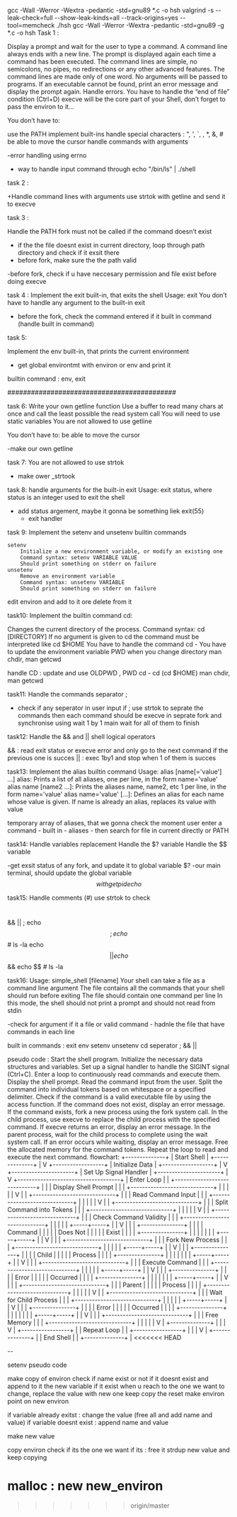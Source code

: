 gcc -Wall -Werror -Wextra -pedantic -std=gnu89 *.c -o hsh
valgrind -s --leak-check=full --show-leak-kinds=all --track-origins=yes --tool=memcheck ./hsh
gcc -Wall -Werror -Wextra -pedantic -std=gnu89 -g *.c -o hsh
Task 1 :

Display a prompt and wait for the user to type a command. A command line always ends with a new line.
The prompt is displayed again each time a command has been executed.
The command lines are simple, no semicolons, no pipes, no redirections or any other advanced features.
The command lines are made only of one word. No arguments will be passed to programs.
If an executable cannot be found, print an error message and display the prompt again.
Handle errors.
You have to handle the “end of file” condition (Ctrl+D)
execve will be the core part of your Shell, don’t forget to pass the environ to it…

You don’t have to:

use the PATH
implement built-ins
handle special characters : ", ', `, \, *, &, #
be able to move the cursor
handle commands with arguments

-error handling using errno
- way to handle input command through echo "/bin/ls" | ./shell

task 2 :

+Handle command lines with arguments
use strtok with getline and send it to execve

task 3 :

Handle the PATH
fork must not be called if the command doesn’t exist

- if the the file doesnt exist in current directory, loop through path directory and check if it exsit there
- before fork, make sure the the path valid

-before fork, check if u have neccesary permission and file exist before doing execve


task 4 :
Implement the exit built-in, that exits the shell
Usage: exit
You don’t have to handle any argument to the built-in exit

- before the fork, check the command entered if it built in command
(handle built in command)

task 5:

Implement the env built-in, that prints the current environment
- get global environtmt with environ or env and print it

builtin command : env, exit

###########################################

task 6:
Write your own getline function
Use a buffer to read many chars at once and call the least possible the read system call
You will need to use static variables
You are not allowed to use getline

You don’t have to:
be able to move the cursor

-make our own getline

task 7:
You are not allowed to use strtok
- make ower _strtook

task 8:
handle arguments for the built-in exit
Usage: exit status, where status is an integer used to exit the shell

- add status argement, maybe it gonna be something liek exit(55)
    - exit handler

task 9:
Implement the setenv and unsetenv builtin commands

	setenv
		Initialize a new environment variable, or modify an existing one
		Command syntax: setenv VARIABLE VALUE
		Should print something on stderr on failure
	unsetenv
		Remove an environment variable
		Command syntax: unsetenv VARIABLE
		Should print something on stderr on failure

edit environ and add to it ore delete from it

task10:
Implement the builtin command cd:

Changes the current directory of the process.
Command syntax: cd [DIRECTORY]
If no argument is given to cd the command must be interpreted like cd $HOME
You have to handle the command cd -
You have to update the environment variable PWD when you change directory
man chdir, man getcwd

handle CD :
update and use OLDPWD , PWD
cd -
cd (cd $HOME)
man chdir, man getcwd

task11:
Handle the commands separator ;

- check if any seperator in user input
	if ;
		use strtok to seprate the commands
			then each command should be execve in seprate fork
			and synchronise using wait 1 by 1
			main wait for all of them to finish

task12:
Handle the && and || shell logical operators

&& : read exit status or execve error and only go to the next command if the previous one is succes
|| : exec 1by1 and stop when 1 of them is succes

task13:
Implement the alias builtin command
Usage: alias [name[='value'] ...]
alias: Prints a list of all aliases, one per line, in the form name='value'
alias name [name2 ...]: Prints the aliases name, name2, etc 1 per line, in the form name='value'
alias name='value' [...]: Defines an alias for each name whose value is given. If name is already an alias, replaces its value with value

temporary array of aliases, that we gonna check the moment user enter a command
	- built in
	- aliases
	- then search for file in current directly or PATH

task14:
Handle variables replacement
Handle the $? variable
Handle the $$ variable

-get exsit status of any fork, and update it to global variable $?
-our main terminal, should update the global variable $$ with getpid
echo $$

task15:
Handle comments (#)
use strtok to check
#
&&
||
;
echo $$; echo $$ # ls -la
echo $$|| echo $$ && echo $$ # ls -la

task16:
Usage: simple_shell [filename]
Your shell can take a file as a command line argument
The file contains all the commands that your shell should run before exiting
The file should contain one command per line
In this mode, the shell should not print a prompt and should not read from stdin

-check for argument if it a file or valid command
	- hadnle the file that have commands in each line



built in commands :
exit
env
setenv
unsetenv
cd
seperator ; && ||


pseudo code :
	Start the shell program.
	Initialize the necessary data structures and variables.
	Set up a signal handler to handle the SIGINT signal (Ctrl+C).
	Enter a loop to continuously read commands and execute them.
	Display the shell prompt.
	Read the command input from the user.
	Split the command into individual tokens based on whitespace or a specified delimiter.
	Check if the command is a valid executable file by using the access function.
	If the command does not exist, display an error message.
	If the command exists, fork a new process using the fork system call.
	In the child process, use execve to replace the child process with the specified command.
	If execve returns an error, display an error message.
	In the parent process, wait for the child process to complete using the wait system call.
	If an error occurs while waiting, display an error message.
	Free the allocated memory for the command tokens.
	Repeat the loop to read and execute the next command.
flowchart:
+--------------+
|  Start Shell |
+--------------+
        |
        V
+------------------+
| Initialize Data  |
+------------------+
        |
        V
+----------------------+
| Set Up Signal Handler |
+----------------------+
        |
        V
+------------------------------------+
|          Enter Loop                 |
|  +-----------------------------+   |
|  |     Display Shell Prompt     |   |
|  +-----------------------------+   |
|              |                     |
|              V                     |
|  +-----------------------------+   |
|  |   Read Command Input        |   |
|  +-----------------------------+   |
|              |                     |
|              V                     |
|  +-----------------------------+   |
|  |  Split Command into Tokens  |   |
|  +-----------------------------+   |
|              |                     |
|              V                     |
|  +-----------------------------+   |
|  |  Check Command Validity     |   |
|  +-----------------------------+   |
|              |                     |
|        +-----+-----+               |
|        V           |               |
|  +---------------+ |               |
|  |   Command     | |               |
|  |   Does Not    | |               |
|  |   Exist       | |               |
|  +---------------+ |               |
|              |     |               |
|        +-----+-----+               |
|        V           |               |
|  +-----------------------------+   |
|  |  Fork New Process           |   |
|  +-----------------------------+   |
|              |                     |
|        +-----+-----+               |
|        V           |               |
|  +---------------+ |               |
|  |   Child       | |               |
|  |   Process     | |               |
|  +---------------+ |               |
|              |     |               |
|        +-----+-----+               |
|        V           |               |
|  +-----------------------------+   |
|  |  Execute Command            |   |
|  +-----------------------------+   |
|              |                     |
|        +-----+-----+               |
|        V           |               |
|  +---------------+ |               |
|  |   Error       | |               |
|  |   Occurred    | |               |
|  +---------------+ |               |
|              |     |               |
|        +-----+-----+               |
|        V           |               |
|  +-----------------------------+   |
|  |  Parent       | |               |
|  |  Process      | |               |
|  +-----------------------------+   |
|              |                     |
|              V                     |
|  +-----------------------------+   |
|  |  Wait for Child Process     |   |
|  +-----------------------------+   |
|              |                     |
|        +-----+-----+               |
|        V           |               |
|  +---------------+ |               |
|  |   Error       | |               |
|  |   Occurred    | |               |
|  +---------------+ |               |
|              |     |               |
|        +-----+-----+               |
|        V           |               |
|  +-----------------------------+   |
|  |  Free Memory                |   |
|  +-----------------------------+   |
|              |                     |
|              V                     |
+--------------+                     |
        |                             |
        V                             |
+-----------------+                   |
|    Repeat Loop  |                   |
+-----------------+                   |
        |                             |
        V                             |
+--------------+                     |
|   End Shell   |                     |
+--------------+                     |
<<<<<<< HEAD


--

setenv pseudo code

make copy of environ
check if name exist or not
	if it doesnt exist
			and append to it the new variable
	if it exist
			when u reach to the one we want to change, replace the value with new one
				keep copy the reset
	make environ point on new environ


if variable already exitst : change the value (free all and add name and value)
if variable doesnt exist : append name and value



make new value

copy environ
	check if its the one we want
		if its :
			free it
			strdup new value
			and keep copying

malloc :
	new
	new_environ
=======
>>>>>>> origin/master
